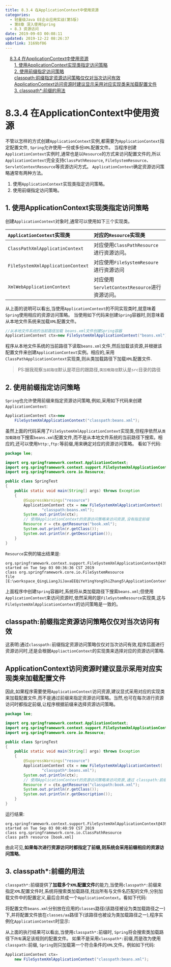 ```yaml
---
title: 8.3.4 在ApplicationContext中使用资源
categories: 
  - 轻量级Java EE企业应用实战(第5版)
  - 第8章 深入使用Spring
  - 8.3 资源访问
date: 2019-09-03 00:08:11
updated: 2019-12-22 08:26:37
abbrlink: 3169bf06
---
```

<div id='my_toc'><a href="/JavaReadingNotes/3169bf06/#8-3-4-在ApplicationContext中使用资源" class="header_1">8.3.4 在ApplicationContext中使用资源</a><br><a href="/JavaReadingNotes/3169bf06/#1-使用ApplicationContext实现类指定访问策略" class="header_2">1. 使用ApplicationContext实现类指定访问策略</a><br><a href="/JavaReadingNotes/3169bf06/#2-使用前缀指定访问策略" class="header_2">2. 使用前缀指定访问策略</a><br><a href="/JavaReadingNotes/3169bf06/#classpath-前缀指定资源访问策略仅仅对当次访问有效" class="header_2">classpath:前缀指定资源访问策略仅仅对当次访问有效</a><br><a href="/JavaReadingNotes/3169bf06/#ApplicationContext访问资源时建议显示采用对应实现类来加载配置文件" class="header_2">ApplicationContext访问资源时建议显示采用对应实现类来加载配置文件</a><br><a href="/JavaReadingNotes/3169bf06/#3-classpath*-前缀的用法" class="header_2">3. classpath*:前缀的用法</a><br></div>
<style>.header_1{margin-left: 1em;}.header_2{margin-left: 2em;}.header_3{margin-left: 3em;}.header_4{margin-left: 4em;}.header_5{margin-left: 5em;}.header_6{margin-left: 6em;}</style>
<!--more-->
<script>if (navigator.platform.search('arm')==-1){document.getElementById('my_toc').style.display = 'none';}var e,p = document.getElementsByTagName('p');while (p.length>0) {e = p[0];e.parentElement.removeChild(e);}</script>

<!--end-->
<!--SSTStart-->
# 8.3.4 在ApplicationContext中使用资源 #
不管以怎样的方式创建`ApplicationContext`实例,都需要为`ApplicationContext`指定配置文件, `Spring`允许使用一份或多份`XML`配置文件。
当程序创建`ApplicationContext`实例时,通常也是以`Resource`的方式来访问配置文件的,所以`ApplicationContext`完全支持`ClassPathResource`, `FileSystemResource`、 `ServletContextResource`等资源访问方式。 `ApplicationContext`确定资源访问策略通常有两种方法。
1. 使用`ApplicationContext`实现类指定访问策略。
2. 使用前缀指定访问策略。

## 1. 使用ApplicationContext实现类指定访问策略 ##
创建`ApplicationContext`对象时,通常可以使用如下三个实现类。

|`ApplicationContext`实现类|对应的`Resource`实现类|
|:---|:---|
|`ClassPathXmlApplicatinContext`|对应使用`ClassPathResource`进行资源访问。|
|`FileSystemXmlApplicationContext`|对应使用`FileSystemResoure`进行资源访问|
|`XmlWebApplicationContext`|对应使用`ServletContextResource`进行资源访问。|
从上面的说明可以看出,当使用`ApplicationContext`的不同实现类时,就意味着`Spring`使用相应的资源访问策略。
当使用如下代码来创建`Spring`容器时,则意味着从本地文件系统来加载`XML`配置文件。
```java
//从本地文件系统的当前路径加载 beans.xml文件创建Spring容器
ApplicationContext ctx=new FileSystemXmlApplicationContext("beans.xml");
```
程序从本地文件系统的当前路径下读取`beans.xml`文件,然后加载该资源,并根据该配置文件来创建`ApplicationContext`实例。相应的,采用`ClassPathApplicationContext`实现类,则从类加载路径下加载`XML`配置文件.
> PS:据我观察`当前路径`默认是项目的跟路径,`类加载路径`默认是`src`目录的路径

## 2. 使用前缀指定访问策略 ##
`Spring`也允许使用前缀来指定资源访问策略,例如,采用如下代码来创建`ApplicationContext`:
```java
ApplicationContext ctx=new
    FileSystemXmlApplicationContext("classpath:beans.xml");
```
虽然上面的代码采用了`FileSystemXmlApplicationContext`实现类,但程序依然从`类加载路径`下搜索`beans.xml`配置文件,而不是从本地文件系统的当前路径下搜索。相应的,还可以使用`http:`,`ftp:`等前缀,用来确定对应的资源访问策略。
看如下代码:
```java
package lee;

import org.springframework.context.ApplicationContext;
import org.springframework.context.support.FileSystemXmlApplicationContext;
import org.springframework.core.io.Resource;

public class SpringTest
{
    public static void main(String[] args) throws Exception
    {
        @SuppressWarnings("resource")
        ApplicationContext ctx = new FileSystemXmlApplicationContext(
                "classpath:beans.xml");
        System.out.println(ctx);
        // 使用ApplicationContext的资源访问策略来访问资源,没有指定前缀
        Resource r = ctx.getResource("book.xml");
        System.out.println(r.getClass());
        System.out.println(r.getDescription());
    }
}
```
`Resource`实例的输出结果是:
```
org.springframework.context.support.FileSystemXmlApplicationContext@439f5b3d, started on Tue Sep 03 00:36:36 CST 2019
class org.springframework.core.io.FileSystemResource
file [E:\workspace_QingLiangJiJavaEEQiYeYingYongShiZhang5\ApplicationContext\book.xml]
```
上面程序中创建`Spring`容器时,系统将从类加载路径下搜索`beans.xml`;但使用`ApplicationContext`来访问资源时,依然采用的是`FileSystemResource`实现类,这与`FileSystemXmlApplicationContext`的访问策略是一致的。
## classpath:前缀指定资源访问策略仅仅对当次访问有效 ##
这表明:通过`classpath:`前缀指定资源访问策略仅仅对当次访问有效,程序后面进行资源访问时,还是会根据`AppliactionContext`的实现类来选择对应的资源访问策略.
## ApplicationContext访问资源时建议显示采用对应实现类来加载配置文件 ##
因此,如果程序需要使用`ApplicationContext`访问资源,建议显式采用对应的实现类来加载配置文件,而不是通过前缀来指定资源访问策略。当然,也可在每次进行资源访问时都指定前缀,让程序根据前缀来选择资源访问策略。
```java
package lee;

import org.springframework.context.ApplicationContext;
import org.springframework.context.support.FileSystemXmlApplicationContext;
import org.springframework.core.io.Resource;

public class SpringTest
{
    public static void main(String[] args) throws Exception
    {
        @SuppressWarnings("resource")
        ApplicationContext ctx = new FileSystemXmlApplicationContext(
                "classpath*:beans.xml");
        System.out.println(ctx);
        // 使用ApplicationContext的资源访问策略来访问资源,通过 classpath:前缀指定策略
        Resource r = ctx.getResource("classpath:book.xml");
        System.out.println(r.getClass());
        System.out.println(r.getDescription());
    }
}
```
运行结果:
```
org.springframework.context.support.FileSystemXmlApplicationContext@439f5b3d, started on Tue Sep 03 00:40:59 CST 2019
class org.springframework.core.io.ClassPathResource
class path resource [book.xml]
```
由此可见,**如果每次进行资源访问时都指定了前缀,则系统会采用前缀相应的资源访问策略**。
## 3. classpath*:前缀的用法 ##
`classpath*:`前缀提供了**加载多个`XML`配置文件**的能力,当使用`classpath*:`前缀来指定`XML`配置文件时,系统将搜索类加载路径,找出所有与文件名匹配的文件,分别加载文件中的配置定义,最后合并成一个`ApplicationContext`。看如下代码:

将配置文件`beans.xml`分别放在应用的`classes`路径(该路径被设为类加载路径之一)下,并将配置文件放在`classes/aa`路径下(该路径也被设为类加载路径之一),程序实例化`ApplicationContext`时显示:


从上面的执行结果可以看出,当使用`classpath*:`前缀时, `Spring`将会搜索类加载路径下`所有`满足该规则的配置文件。
如果不是采用`classpath*:`前缀,而是改为使用`classpath:`前缀, `Spring`则只加载第一个符合条件的`XML`文件。例如如下代码:
```java
ApplicationContext ctx=
    new FileSystemXmlApplicationContext("classpath:beans.xml");
```

<!--SSTStop-->
